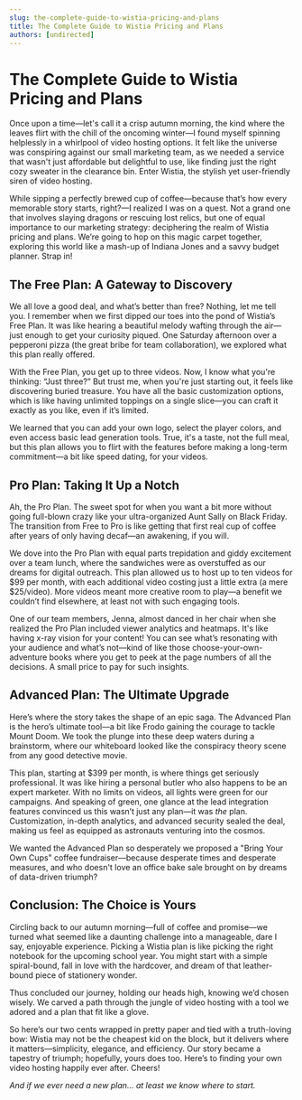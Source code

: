 ```yaml
---
slug: the-complete-guide-to-wistia-pricing-and-plans
title: The Complete Guide to Wistia Pricing and Plans
authors: [undirected]
---
```



# The Complete Guide to Wistia Pricing and Plans

Once upon a time—let's call it a crisp autumn morning, the kind where the leaves flirt with the chill of the oncoming winter—I found myself spinning helplessly in a whirlpool of video hosting options. It felt like the universe was conspiring against our small marketing team, as we needed a service that wasn't just affordable but delightful to use, like finding just the right cozy sweater in the clearance bin. Enter Wistia, the stylish yet user-friendly siren of video hosting.

While sipping a perfectly brewed cup of coffee—because that’s how every memorable story starts, right?—I realized I was on a quest. Not a grand one that involves slaying dragons or rescuing lost relics, but one of equal importance to our marketing strategy: deciphering the realm of Wistia pricing and plans. We’re going to hop on this magic carpet together, exploring this world like a mash-up of Indiana Jones and a savvy budget planner. Strap in!

## The Free Plan: A Gateway to Discovery

We all love a good deal, and what’s better than free? Nothing, let me tell you. I remember when we first dipped our toes into the pond of Wistia’s Free Plan. It was like hearing a beautiful melody wafting through the air—just enough to get your curiosity piqued. One Saturday afternoon over a pepperoni pizza (the great bribe for team collaboration), we explored what this plan really offered.

With the Free Plan, you get up to three videos. Now, I know what you're thinking: “Just three?” But trust me, when you're just starting out, it feels like discovering buried treasure. You have all the basic customization options, which is like having unlimited toppings on a single slice—you can craft it exactly as you like, even if it’s limited. 

We learned that you can add your own logo, select the player colors, and even access basic lead generation tools. True, it's a taste, not the full meal, but this plan allows you to flirt with the features before making a long-term commitment—a bit like speed dating, for your videos.

## Pro Plan: Taking It Up a Notch

Ah, the Pro Plan. The sweet spot for when you want a bit more without going full-blown crazy like your ultra-organized Aunt Sally on Black Friday. The transition from Free to Pro is like getting that first real cup of coffee after years of only having decaf—an awakening, if you will.

We dove into the Pro Plan with equal parts trepidation and giddy excitement over a team lunch, where the sandwiches were as overstuffed as our dreams for digital outreach. This plan allowed us to host up to ten videos for $99 per month, with each additional video costing just a little extra (a mere $25/video). More videos meant more creative room to play—a benefit we couldn’t find elsewhere, at least not with such engaging tools.

One of our team members, Jenna, almost danced in her chair when she realized the Pro Plan included viewer analytics and heatmaps. It's like having x-ray vision for your content! You can see what’s resonating with your audience and what’s not—kind of like those choose-your-own-adventure books where you get to peek at the page numbers of all the decisions. A small price to pay for such insights.

## Advanced Plan: The Ultimate Upgrade

Here’s where the story takes the shape of an epic saga. The Advanced Plan is the hero’s ultimate tool—a bit like Frodo gaining the courage to tackle Mount Doom. We took the plunge into these deep waters during a brainstorm, where our whiteboard looked like the conspiracy theory scene from any good detective movie.

This plan, starting at $399 per month, is where things get seriously professional. It was like hiring a personal butler who also happens to be an expert marketer. With no limits on videos, all lights were green for our campaigns. And speaking of green, one glance at the lead integration features convinced us this wasn’t just any plan—it was *the* plan. Customization, in-depth analytics, and advanced security sealed the deal, making us feel as equipped as astronauts venturing into the cosmos.

We wanted the Advanced Plan so desperately we proposed a "Bring Your Own Cups" coffee fundraiser—because desperate times and desperate measures, and who doesn't love an office bake sale brought on by dreams of data-driven triumph?

## Conclusion: The Choice is Yours

Circling back to our autumn morning—full of coffee and promise—we turned what seemed like a daunting challenge into a manageable, dare I say, enjoyable experience. Picking a Wistia plan is like picking the right notebook for the upcoming school year. You might start with a simple spiral-bound, fall in love with the hardcover, and dream of that leather-bound piece of stationery wonder.

Thus concluded our journey, holding our heads high, knowing we’d chosen wisely. We carved a path through the jungle of video hosting with a tool we adored and a plan that fit like a glove.

So here’s our two cents wrapped in pretty paper and tied with a truth-loving bow: Wistia may not be the cheapest kid on the block, but it delivers where it matters—simplicity, elegance, and efficiency. Our story became a tapestry of triumph; hopefully, yours does too. Here’s to finding your own video hosting happily ever after. Cheers!

_And if we ever need a new plan... at least we know where to start._